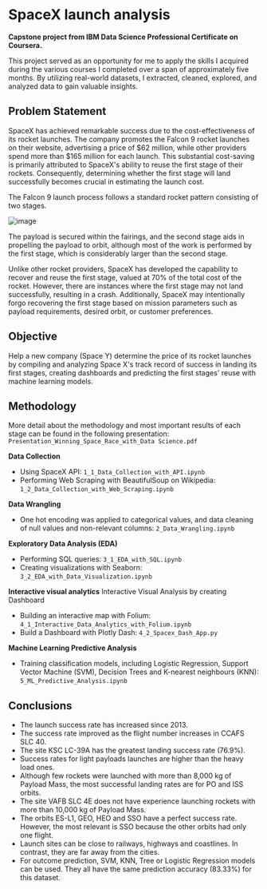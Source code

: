 # SpaceX launch analysis

**Capstone project from IBM Data Science Professional Certificate on Coursera.**

This project served as an opportunity for me to apply the skills I acquired during the various courses I completed over a span of approximately five months. By utilizing real-world datasets, I extracted, cleaned, explored, and analyzed data to gain valuable insights.

## Problem Statement

SpaceX has achieved remarkable success due to the cost-effectiveness of its rocket launches. The company promotes the Falcon 9 rocket launches on their website, advertising a price of $62 million, while other providers spend more than $165 million for each launch. This substantial cost-saving is primarily attributed to SpaceX's ability to reuse the first stage of their rockets. Consequently, determining whether the first stage will land successfully becomes crucial in estimating the launch cost.

The Falcon 9 launch process follows a standard rocket pattern consisting of two stages. 

![image](https://github.com/julionakama/SpaceX_Launch_Analysis/assets/123141709/3f486e7f-e248-43fc-8c48-fd82b069cfd6)

The payload is secured within the fairings, and the second stage aids in propelling the payload to orbit, although most of the work is performed by the first stage, which is considerably larger than the second stage. 

Unlike other rocket providers, SpaceX has developed the capability to recover and reuse the first stage, valued at 70% of the total cost of the rocket. However, there are instances where the first stage may not land successfully, resulting in a crash. Additionally, SpaceX may intentionally forgo recovering the first stage based on mission parameters such as payload requirements, desired orbit, or customer preferences.

## Objective
Help a new company (Space Y) determine the price of its rocket launches by compiling and analyzing Space X's track record of success in landing its first stages, creating dashboards and predicting the first stages' reuse with machine learning models.

## Methodology

More detail about the methodology and most important results of each stage can be found in the following presentation: `Presentation_Winning_Space_Race_with_Data Science.pdf`

**Data Collection**
- Using SpaceX API: `1_1_Data_Collection_with_API.ipynb`
- Performing Web Scraping with BeautifulSoup on Wikipedia: `1_2_Data_Collection_with_Web_Scraping.ipynb`

**Data Wrangling**
- One hot encoding was applied to categorical values, and data cleaning of null values and non-relevant columns: `2_Data_Wrangling.ipynb`

**Exploratory Data Analysis (EDA)**
- Performing SQL queries: `3_1_EDA_with_SQL.ipynb`
- Creating visualizations with Seaborn: `3_2_EDA_with_Data_Visualization.ipynb`

**Interactive visual analytics**
Interactive Visual Analysis by creating Dashboard
- Building an interactive map with Folium: `4_1_Interactive_Data_Analytics_with_Folium.ipynb`
- Build a Dashboard with Plotly Dash: `4_2_Spacex_Dash_App.py`

**Machine Learning Predictive Analysis**
- Training classification models, including Logistic Regression, Support Vector Machine (SVM), Decision Trees and K-nearest neighbours (KNN): `5_ML_Predictive_Analysis.ipynb`


## Conclusions

- The launch success rate has increased since 2013.
- The success rate improved as the flight number increases in CCAFS SLC 40.
- The site KSC LC-39A has the greatest landing success rate (76.9%).
- Success rates for light payloads launches are higher than the heavy load ones.
- Although few rockets were launched with more than 8,000 kg of Payload Mass, the most successful landing rates are for PO and ISS orbits.
- The site VAFB SLC 4E does not have experience launching rockets with more than 10,000 kg of Payload Mass.
- The orbits ES-L1, GEO, HEO and SSO have a perfect success rate. However, the most relevant is SSO because the other orbits had only one flight.
- Launch sites can be close to railways, highways and coastlines. In contrast, they are far away from the cities.
- For outcome prediction, SVM, KNN, Tree or Logistic Regression models can be used. They all have the same prediction accuracy (83.33%) for this dataset.



